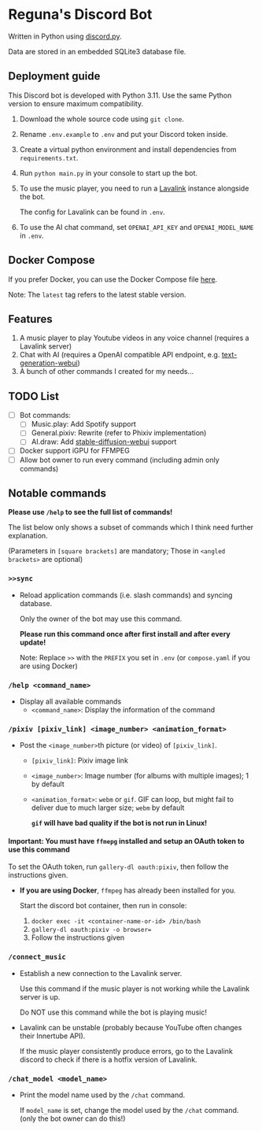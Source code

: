 # Reguna's Discord Bot

Written in Python using [discord.py](https://github.com/Rapptz/discord.py).

Data are stored in an embedded SQLite3 database file.

## Deployment guide

This Discord bot is developed with Python 3.11. Use the same Python version to ensure maximum compatibility.

1. Download the whole source code using `git clone`.

2. Rename `.env.example` to `.env` and put your Discord token inside.

3. Create a virtual python environment and install dependencies from `requirements.txt`.

4. Run `python main.py` in your console to start up the bot.

5. To use the music player, you need to run a [Lavalink](https://github.com/freyacodes/Lavalink) instance alongside the bot.

   The config for Lavalink can be found in `.env`.

6. To use the AI chat command, set `OPENAI_API_KEY` and `OPENAI_MODEL_NAME` in `.env`.

## Docker Compose

If you prefer Docker, you can use the Docker Compose file [here](compose.yaml).

Note: The `latest` tag refers to the latest stable version.

## Features

1. A music player to play Youtube videos in any voice channel (requires a Lavalink server)
2. Chat with AI (requires a OpenAI compatible API endpoint, e.g. [text-generation-webui](https://github.com/oobabooga/text-generation-webui))
3. A bunch of other commands I created for my needs...

## TODO List

- [ ] Bot commands:
  - [ ] Music.play: Add Spotify support
  - [ ] General.pixiv: Rewrite (refer to Phixiv implementation)
  - [ ] AI.draw: Add [stable-diffusion-webui](https://github.com/AUTOMATIC1111/stable-diffusion-webui) support
- [ ] Docker support iGPU for FFMPEG
- [ ] Allow bot owner to run every command (including admin only commands)

## Notable commands

**Please use `/help` to see the full list of commands!**

The list below only shows a subset of commands which I think need further explanation.

(Parameters in `[square brackets]` are mandatory; Those in `<angled brackets>` are optional)

### `>>sync`

- Reload application commands (i.e. slash commands) and syncing database.

  Only the owner of the bot may use this command.

  **Please run this command once after first install and after every update!**

  Note: Replace `>>` with the `PREFIX` you set in `.env` (or `compose.yaml` if you are using Docker)

### `/help <command_name>`

- Display all available commands
  - `<command_name>`: Display the information of the command

### `/pixiv [pixiv_link] <image_number> <animation_format>`

- Post the `<image_number>`th picture (or video) of `[pixiv_link]`.
  - `[pixiv_link]`: Pixiv image link
  - `<image_number>`: Image number (for albums with multiple images); 1 by default
  - `<animation_format>`: `webm` or `gif`. GIF can loop, but might fail to deliver due to much larger size; `webm` by default

     **`gif` will have bad quality if the bot is not run in Linux!**

#### **Important**: You must have `ffmepg` installed and setup an OAuth token to use this command

  To set the OAuth token, run `gallery-dl oauth:pixiv`, then follow the instructions given.

- **If you are using Docker**, `ffmpeg` has already been installed for you.

    Start the discord bot container, then run in console:

    1. `docker exec -it <container-name-or-id> /bin/bash`
    2. `gallery-dl oauth:pixiv -o browser=`
    3. Follow the instructions given

### `/connect_music`

- Establish a new connection to the Lavalink server.

  Use this command if the music player is not working while the Lavalink server is up.

  Do NOT use this command while the bot is playing music!

- Lavalink can be unstable (probably because YouTube often changes their Innertube API).

  If the music player consistently produce errors, go to the Lavalink discord to check if there is a hotfix version of Lavalink.

### `/chat_model <model_name>`

- Print the model name used by the `/chat` command.

  If `model_name` is set, change the model used by the `/chat` command. (only the bot owner can do this!)
